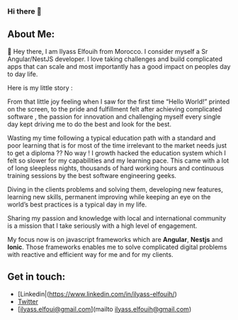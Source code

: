 ### Hi there 👋

<!--
**ilyassFouih/ilyassFouih** is a ✨ _special_ ✨ repository because its `README.md` (this file) appears on your GitHub profile.

Here are some ideas to get you started:

- 🔭 I’m currently working on ...
- 🌱 I’m currently learning ...
- 👯 I’m looking to collaborate on ...
- 🤔 I’m looking for help with ...
- 💬 Ask me about ...
- 📫 How to reach me: ...
- 😄 Pronouns: ...
- ⚡ Fun fact: ...
-->
## About Me: 
👋 Hey there, I am Ilyass Elfouih from Morocco. I consider myself a Sr Angular/NestJS developer. I love taking challenges and build complicated apps that can scale and most importantly has a good impact on peoples day to day life.

Here is my little story :

From that little joy feeling when I saw for the first time “Hello World!” printed on the screen, to the pride and fulfillment felt after achieving complicated software , the passion for innovation and challenging myself every single day kept driving me to do the best and look for the best. 

Wasting my time following a typical education path with a standard and poor learning that is for most of the time irrelevant to the market needs just to get a diploma ?? No way !
I growth hacked the education system which I felt so slower for my capabilities and my learning pace. This came with a lot of long sleepless nights, thousands of hard working hours and continuous training sessions by the best software engineering geeks. 

Diving in the clients problems and solving them, developing new features, learning new skills, permanent improving while keeping an eye on the world’s best practices is a typical day in my life.

Sharing my passion and knowledge with local and international community is a mission that I take seriously with a high level of engagement.

My focus now is on javascript frameworks which are **Angular**, **Nestjs** and **Ionic**.
Those frameworks enables me to solve complicated digital problems with reactive and efficient way for me and for my clients.

## Get in touch: 
- [Linkedin|(https://www.linkedin.com/in/ilyass-elfouih/)
- [Twitter](https://twitter.com/elfouih)
- [ilyass.elfoui@gmail.com](mailto ilyass.elfouih@gmail.com)
